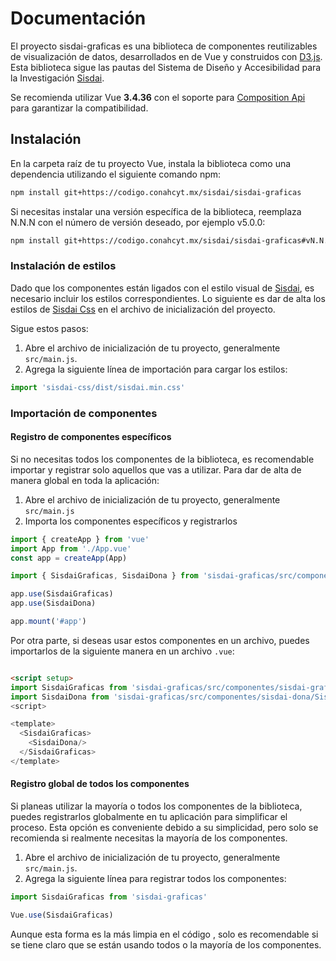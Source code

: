 # Documentación

El proyecto sisdai-graficas es una biblioteca de componentes reutilizables de visualización de datos, desarrollados en de Vue y construidos con [D3.js](https://d3js.org). Esta biblioteca sigue las pautas del Sistema de Diseño y Accesibilidad para la Investigación [Sisdai](https://sisdai.conahcyt.mx/).

Se recomienda utilizar Vue **3.4.36** con el soporte para [Composition Api](https://vuejs.org/api/composition-api-setup.html) para garantizar la compatibilidad.

<section id="instalacion">

## Instalación

En la carpeta raíz de tu proyecto Vue, instala la biblioteca como una dependencia utilizando el siguiente comando npm:

```bash
npm install git+https://codigo.conahcyt.mx/sisdai/sisdai-graficas
```

Si necesitas instalar una versión específica de la biblioteca, reemplaza N.N.N con el número de versión deseado, por ejemplo v5.0.0:

```bash
npm install git+https://codigo.conahcyt.mx/sisdai/sisdai-graficas#vN.N.N
```

### Instalación de estilos

Dado que los componentes están ligados con el estilo visual de [Sisdai](https://sisdai.conahcyt.mx/), es necesario incluir los estilos correspondientes. Lo siguiente es dar de alta los estilos de [Sisdai Css](https://codigo.conahcyt.mx/sisdai/sisdai-css) en el archivo de inicialización del proyecto.

Sigue estos pasos:

1. Abre el archivo de inicialización de tu proyecto, generalmente `src/main.js`.
2. Agrega la siguiente línea de importación para cargar los estilos:

```js
import 'sisdai-css/dist/sisdai.min.css'
```

### Importación de componentes

#### Registro de componentes específicos ​

Si no necesitas todos los componentes de la biblioteca, es recomendable importar y registrar solo aquellos que vas a utilizar. Para dar de alta de manera global en toda la aplicación:

1. Abre el archivo de inicialización de tu proyecto, generalmente `src/main.js`
2. Importa los componentes específicos y registrarlos

```js
import { createApp } from 'vue'
import App from './App.vue'
const app = createApp(App)

import { SisdaiGraficas, SisdaiDona } from 'sisdai-graficas/src/componentes'

app.use(SisdaiGraficas)
app.use(SisdaiDona)

app.mount('#app')
```

Por otra parte, si deseas usar estos componentes en un archivo, puedes importarlos de la siguiente manera en un archivo `.vue`:

```html

<script setup>
import SisdaiGraficas from 'sisdai-graficas/src/componentes/sisdai-graficas/SisdaiGraficas.vue'
import SisdaiDona from 'sisdai-graficas/src/componentes/sisdai-dona/SisdaiDona.vue'
<script>

<template>
  <SisdaiGraficas>
    <SisdaiDona/>
  </SisdaiGraficas>
</template>
```

#### Registro global de todos los componentes​

Si planeas utilizar la mayoría o todos los componentes de la biblioteca, puedes registrarlos globalmente en tu aplicación para simplificar el proceso. Esta opción es conveniente debido a su simplicidad, pero solo se recomienda si realmente necesitas la mayoría de los componentes.

1. Abre el archivo de inicialización de tu proyecto, generalmente `src/main.js`.
2. Agrega la siguiente línea para registrar todos los componentes:

```js
import SisdaiGraficas from 'sisdai-graficas'

Vue.use(SisdaiGraficas)
```

Aunque esta forma es la más limpia en el código , solo es recomendable si se tiene claro que se están usando todos o la mayoría de los componentes.

</section>
